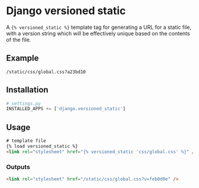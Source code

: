 Django versioned static
===

A `{% versioned_static %}` template tag for generating a URL for a static file, with a version string which will be effectively unique based on the contents of the file.

Example
---

```
/static/css/global.css?a23bd10
```

Installation
---

``` python
# settings.py
INSTALLED_APPS += ['django.versioned_static']
```

Usage
---

``` html
# template file
{% load versioned_static %}
<link rel="stylesheet" href="{% versioned_static 'css/global.css' %}" />
```

### Outputs

``` html
<link rel="stylesheet" href="/static/css/global.css?v=feb0d0e" />
```
